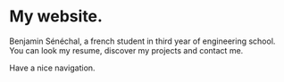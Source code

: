 # My website.

Benjamin Sénéchal, a french student in third year of engineering school.
You can look my resume, discover my projects and contact me.

Have a nice navigation.
